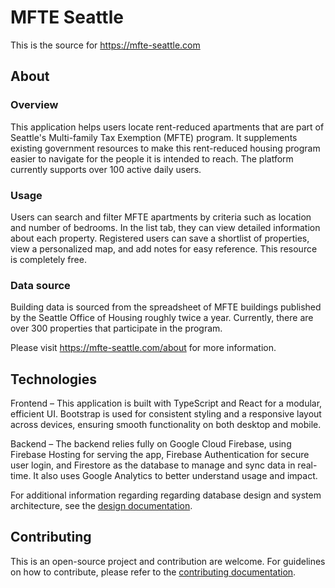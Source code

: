 # MFTE Seattle

This is the source for https://mfte-seattle.com

## About

### Overview

This application helps users locate rent-reduced apartments that are part of Seattle's Multi-family Tax Exemption (MFTE) program. It supplements existing government resources to make this rent-reduced housing program easier to navigate for the people it is intended to reach. The platform currently supports over 100 active daily users.

### Usage

Users can search and filter MFTE apartments by criteria such as location and number of bedrooms. In the list tab, they can view detailed information about each property. Registered users can save a shortlist of properties, view a personalized map, and add notes for easy reference. This resource is completely free.

### Data source

Building data is sourced from the spreadsheet of MFTE buildings published by the Seattle Office of Housing roughly twice a year. Currently, there are over 300 properties that participate in the program.

Please visit https://mfte-seattle.com/about for more information.

## Technologies

Frontend – This application is built with TypeScript and React for a modular, efficient UI. Bootstrap is used for consistent styling and a responsive layout across devices, ensuring smooth functionality on both desktop and mobile.

Backend – The backend relies fully on Google Cloud Firebase, using Firebase Hosting for serving the app, Firebase Authentication for secure user login, and Firestore as the database to manage and sync data in real-time. It also uses Google Analytics to better understand usage and impact.

For additional information regarding regarding database design and system architecture, see the [design documentation](./DESIGN.md).

## Contributing

This is an open-source project and contribution are welcome. For guidelines on how to contribute, please refer to the [contributing documentation](./CONTRIBUTE.md).
